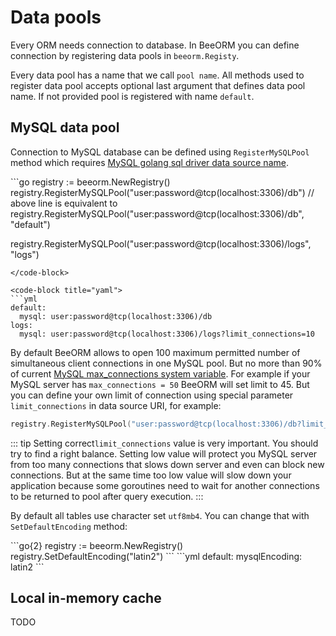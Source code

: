 # Data pools

Every ORM needs connection to database. In BeeORM you can define connection by registering
data pools in `beeorm.Registy`. 

Every data pool has a name that we call `pool name`.
All methods used to register data pool accepts optional last argument that defines data pool name.
If not provided pool is registered with name `default`.


## MySQL data pool

Connection to MySQL database can be defined using `RegisterMySQLPool` method
which requires [MySQL golang sql driver data source name](https://github.com/go-sql-driver/mysql#dsn-data-source-name).

<code-group>
<code-block title="in go">
```go
registry := beeorm.NewRegistry()
registry.RegisterMySQLPool("user:password@tcp(localhost:3306)/db")
// above line is equivalent to  
registry.RegisterMySQLPool("user:password@tcp(localhost:3306)/db", "default")

registry.RegisterMySQLPool("user:password@tcp(localhost:3306)/logs", "logs")
```
</code-block>

<code-block title="yaml">
```yml
default:
  mysql: user:password@tcp(localhost:3306)/db
logs:
  mysql: user:password@tcp(localhost:3306)/logs?limit_connections=10
```
</code-block>
</code-group>

By default BeeORM allows to open 100 maximum permitted number of simultaneous 
client connections in one MySQL pool.
But no more than 90% of current [MySQL max_connections system variable](https://dev.mysql.com/doc/refman/8.0/en/server-system-variables.html#sysvar_max_connections).
For example if your MySQL server has `max_connections = 50` BeeORM will set limit to 45. But you can define your own
limit of connection using special parameter `limit_connections` in data source URI, for example:

```go
registry.RegisterMySQLPool("user:password@tcp(localhost:3306)/db?limit_connections=10")
```

::: tip
Setting correct`limit_connections` value is very important. You should try to find a right balance.
Setting low value will protect you MySQL server from too many connections that slows down server and 
even can block new connections. But at the same time too low value will slow down your application 
because some goroutines need to wait for another connections to be returned 
to pool after query execution.
:::

By default all tables use character set `utf8mb4`. You can change that with `SetDefaultEncoding` method:

<code-group>
<code-block title="in go">
```go{2}
registry := beeorm.NewRegistry()
registry.SetDefaultEncoding("latin2")
```
</code-block>

<code-block title="yaml">
```yml
default:
  mysqlEncoding: latin2
```
</code-block>
</code-group>

## Local in-memory cache

TODO
